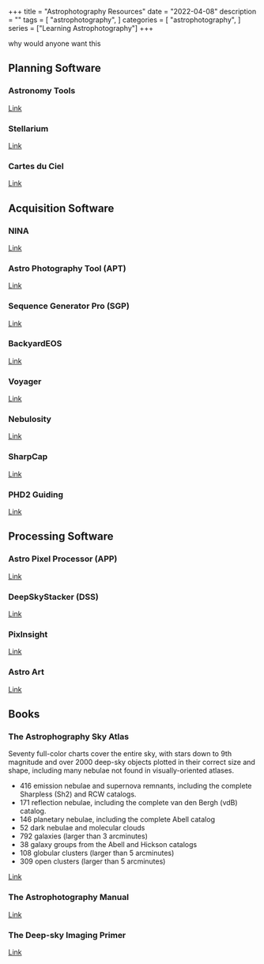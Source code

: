 +++
title = "Astrophotography Resources"
date = "2022-04-08"
description = ""
tags = [
    "astrophotography",
]
categories = [
    "astrophotography",
]
series = ["Learning Astrophotography"]
+++

why would anyone want this

<!--more-->

## Planning Software

### Astronomy Tools

[Link](http://deepskystacker.free.fr/english/index.html)

### Stellarium

[Link](http://stellarium.org/en_CA/)

### Cartes du Ciel

[Link](https://www.ap-i.net/skychart/en/start)

## Acquisition Software

### NINA

[Link](https://nighttime-imaging.eu/)

### Astro Photography Tool (APT)

[Link](https://astrophotography.app/index.php)

### Sequence Generator Pro (SGP)

[Link](https://www.sequencegeneratorpro.com/)

### BackyardEOS

[Link](https://www.otelescope.com/store/category/2-backyardeos/)

### Voyager

[Link](https://software.starkeeper.it/)

### Nebulosity

[Link](http://www.stark-labs.com/nebulosity.html)

### SharpCap

[Link](https://www.sharpcap.co.uk/)

### PHD2 Guiding

[Link](https://openphdguiding.org/)

## Processing Software

### Astro Pixel Processor (APP)

[Link](https://www.astropixelprocessor.com/)

### DeepSkyStacker (DSS)

[Link](http://deepskystacker.free.fr/english/index.html)

### PixInsight

[Link](https://pixinsight.com/)

### Astro Art

[Link](https://www.msb-astroart.com/)

## Books

### The Astrophography Sky Atlas

Seventy full-color charts cover the entire sky, with stars down to 9th magnitude and over 2000 deep-sky objects plotted in their correct size and shape, including many nebulae not found in visually-oriented atlases.

- 416 emission nebulae and supernova remnants, including the complete Sharpless (Sh2) and RCW catalogs.
- 171 reflection nebulae, including the complete van den Bergh (vdB) catalog.
- 146 planetary nebulae, including the complete Abell catalog
- 52 dark nebulae and molecular clouds
- 792 galaxies (larger than 3 arcminutes)
- 38 galaxy groups from the Abell and Hickson catalogs
- 108 globular clusters (larger than 5 arcminutes)
- 309 open clusters (larger than 5 arcminutes)

[Link](https://smile.amazon.com/Astrophotography-Sky-Atlas-Charles-Bracken/dp/1517687802/)

### The Astrophotography Manual

[Link](https://smile.amazon.com/Astrophotography-Manual-Practical-Scientific-Approach/dp/1138055360/)

### The Deep-sky Imaging Primer

[Link](https://smile.amazon.com/Deep-sky-Imaging-Primer-Second/dp/0999470906/)
